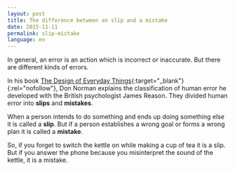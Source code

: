 ```yaml
---
layout: post
title: The difference between an slip and a mistake
date: 2015-11-11
permalink: slip-mistake
language: en
---
```



In general, an error is an action which is incorrect or inaccurate. But there are different kinds of errors.

In his book [The Design of Everyday Things](http://www.amazon.de/gp/product/0465050654/ref=as_li_tl?ie=UTF8&camp=1638&creative=6742&creativeASIN=0465050654&linkCode=as2&tag=vereortl-21){:target="_blank"}{:rel="nofollow"}, Don Norman explains the classification of human error he developed with the British psychologist James Reason.
They divided human error into **slips** and **mistakes**.

When a person intends to do something and ends up doing something else it is called a **slip**. But if a person establishes a wrong goal or forms a wrong plan it is called a **mistake**.

So, if you forget to switch the kettle on while making a cup of tea it is a slip. But if you answer the phone because you misinterpret the sound of the kettle, it is a mistake.
